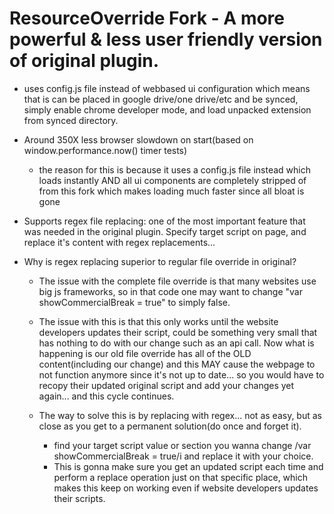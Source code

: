# ResourceOverride Fork - A more powerful & less user friendly version of original plugin.
* uses config.js file instead of webbased ui configuration which means that is can be placed in google drive/one drive/etc and be synced, simply enable chrome developer mode,
  and load unpacked extension from synced directory.
  
* Around 350X less browser slowdown on start(based on window.performance.now() timer tests)
  *   the reason for this is because it uses a config.js file instead which loads instantly AND all ui components are completely stripped of from this fork which makes loading much faster since all bloat is gone
*   Supports regex file replacing: one of the most important feature that was needed in the original plugin. Specify target script on page, and replace it's content with regex replacements...
  * Why is regex replacing superior to regular file override in original?
    * The issue with the complete file override is that many websites use big js frameworks, so in that code one may want to change "var showCommercialBreak = true" to simply false.
    * The issue with this is that this only works until the website developers updates their script, could be something very small that has nothing to do with our change such as an api call.
           Now what is happening is our old file override has all of the OLD content(including our change) and this MAY cause the webpage to not function anymore since it's not up to date...
           so you would have to recopy their updated original script and add your changes yet again... and this cycle continues.
          
    * The way to solve this is by replacing with regex... not as easy, but as close as you get to a permanent solution(do once and forget it).
      * find your target script value or section you wanna change /var showCommercialBreak = true/i and replace it with your choice.
      * This is gonna make sure you get an updated script each time and perform a replace operation just on that specific place, which makes
              this keep on working even if website developers updates their scripts.
              
